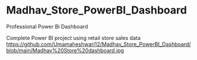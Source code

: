 # Madhav_Store_PowerBI_Dashboard
Professional Power Bi Dashboard

Complete Power BI project using retail store sales data
https://github.com/Umamaheshwari12/Madhav_Store_PowerBI_Dashboard/blob/main/Madhav%20Store%20dashboard.jpg
